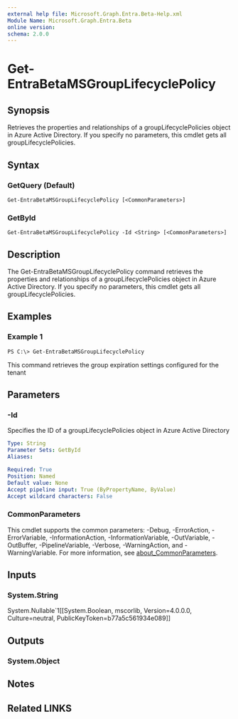 ```yaml
---
external help file: Microsoft.Graph.Entra.Beta-Help.xml
Module Name: Microsoft.Graph.Entra.Beta
online version:
schema: 2.0.0
---
```


# Get-EntraBetaMSGroupLifecyclePolicy

## Synopsis
Retrieves the properties and relationships of a groupLifecyclePolicies object in Azure Active Directory.
If you specify no parameters, this cmdlet gets all groupLifecyclePolicies.

## Syntax

### GetQuery (Default)
```
Get-EntraBetaMSGroupLifecyclePolicy [<CommonParameters>]
```

### GetById
```
Get-EntraBetaMSGroupLifecyclePolicy -Id <String> [<CommonParameters>]
```

## Description
The Get-EntraBetaMSGroupLifecyclePolicy command retrieves the properties and relationships of a groupLifecyclePolicies object in Azure Active Directory.
If you specify no parameters, this cmdlet gets all groupLifecyclePolicies.

## Examples

### Example 1
```
PS C:\> Get-EntraBetaMSGroupLifecyclePolicy
```

This command retrieves the group expiration settings configured for the tenant

## Parameters

### -Id
Specifies the ID of a groupLifecyclePolicies object in Azure Active Directory

```yaml
Type: String
Parameter Sets: GetById
Aliases:

Required: True
Position: Named
Default value: None
Accept pipeline input: True (ByPropertyName, ByValue)
Accept wildcard characters: False
```

### CommonParameters
This cmdlet supports the common parameters: -Debug, -ErrorAction, -ErrorVariable, -InformationAction, -InformationVariable, -OutVariable, -OutBuffer, -PipelineVariable, -Verbose, -WarningAction, and -WarningVariable. For more information, see [about_CommonParameters](https://go.microsoft.com/fwlink/?LinkID=113216).

## Inputs

### System.String
System.Nullable\`1\[\[System.Boolean, mscorlib, Version=4.0.0.0, Culture=neutral, PublicKeyToken=b77a5c561934e089\]\]

## Outputs

### System.Object
## Notes

## Related LINKS
